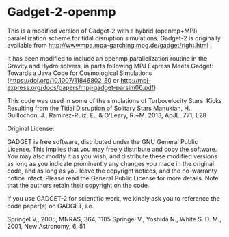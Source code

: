 # Gadget-2-openmp
This is a modified version of Gadget-2 with a hybrid (openmp+MPI) paralellization scheme for tidal disruption simulations.  Gadget-2 is originally available from http://wwwmpa.mpa-garching.mpg.de/gadget/right.html .

It has been modified to include an openmp parallelization routine in the Gravity and Hydro solvers, in parts following MPJ Express Meets Gadget: Towards a Java Code for Cosmological Simulations (https://doi.org/10.1007/11846802_50 or http://mpj-express.org/docs/papers/mpj-gadget-parsim06.pdf) 

This code was used in some of the simulations of 
Turbovelocity Stars: Kicks Resulting from the Tidal Disruption of Solitary Stars
Manukian, H., Guillochon, J., Ramirez-Ruiz, E., & O'Leary, R.~M. 2013, ApJL, 771, L28 




Original License:

GADGET is free software, distributed under the GNU General Public License. This implies that you may freely distribute and copy the software. You may also modify it as you wish, and distribute these modified versions as long as you indicate prominently any changes you made in the original code, and as long as you leave the copyright notices, and the no-warranty notice intact. Please read the General Public License for more details. Note that the authors retain their copyright on the code.

If you use GADGET-2 for scientific work, we kindly ask you to reference the code paper(s) on GADGET, i.e.

Springel V., 2005, MNRAS, 364, 1105
Springel V., Yoshida N., White S. D. M., 2001, New Astronomy, 6, 51
